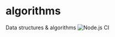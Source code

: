 # algorithms
Data structures &amp; algorithms    ![Node.js CI](https://github.com/changlin-cn/algorithms/workflows/Node.js%20CI/badge.svg)
